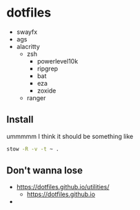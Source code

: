 # dotfiles

- swayfx
- ags
- alacritty
    - zsh
        - powerlevel10k
        - ripgrep
        - bat
        - eza
        - zoxide
    - ranger

## Install

ummmmm
I think it should be something like
```bash
stow -R -v -t ~ .
```

## Don't wanna lose
- https://dotfiles.github.io/utilities/
    - https://dotfiles.github.io
- 

